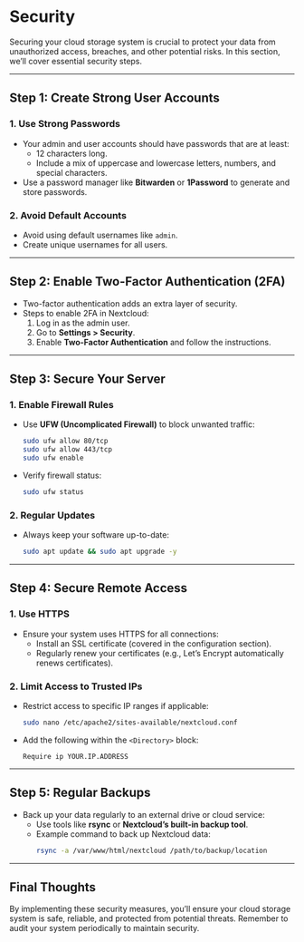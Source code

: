 # Security

Securing your cloud storage system is crucial to protect your data from unauthorized access, breaches, and other potential risks. In this section, we’ll cover essential security steps.

---

## Step 1: Create Strong User Accounts

### **1. Use Strong Passwords**
- Your admin and user accounts should have passwords that are at least:
  - 12 characters long.
  - Include a mix of uppercase and lowercase letters, numbers, and special characters.
- Use a password manager like **Bitwarden** or **1Password** to generate and store passwords.

### **2. Avoid Default Accounts**
- Avoid using default usernames like `admin`.
- Create unique usernames for all users.

---

## Step 2: Enable Two-Factor Authentication (2FA)

- Two-factor authentication adds an extra layer of security.
- Steps to enable 2FA in Nextcloud:
  1. Log in as the admin user.
  2. Go to **Settings > Security**.
  3. Enable **Two-Factor Authentication** and follow the instructions.

---

## Step 3: Secure Your Server

### **1. Enable Firewall Rules**
- Use **UFW (Uncomplicated Firewall)** to block unwanted traffic:
  ```bash
  sudo ufw allow 80/tcp
  sudo ufw allow 443/tcp
  sudo ufw enable
  ```
- Verify firewall status:
  ```bash
  sudo ufw status
  ```

### **2. Regular Updates**
- Always keep your software up-to-date:
  ```bash
  sudo apt update && sudo apt upgrade -y
  ```

---

## Step 4: Secure Remote Access

### **1. Use HTTPS**
- Ensure your system uses HTTPS for all connections:
  - Install an SSL certificate (covered in the configuration section).
  - Regularly renew your certificates (e.g., Let’s Encrypt automatically renews certificates).

### **2. Limit Access to Trusted IPs**
- Restrict access to specific IP ranges if applicable:
  ```bash
  sudo nano /etc/apache2/sites-available/nextcloud.conf
  ```
- Add the following within the `<Directory>` block:
  ```
  Require ip YOUR.IP.ADDRESS
  ```

---

## Step 5: Regular Backups

- Back up your data regularly to an external drive or cloud service:
  - Use tools like **rsync** or **Nextcloud’s built-in backup tool**.
  - Example command to back up Nextcloud data:
    ```bash
    rsync -a /var/www/html/nextcloud /path/to/backup/location
    ```

---

## Final Thoughts

By implementing these security measures, you’ll ensure your cloud storage system is safe, reliable, and protected from potential threats. Remember to audit your system periodically to maintain security.
